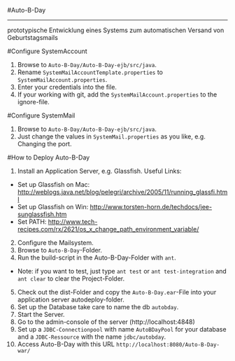 #Auto-B-Day
**********

prototypische Entwicklung eines Systems
zum automatischen Versand von Geburtstagsmails

#Configure SystemAccount
1. Browse to ```Auto-B-Day/Auto-B-Day-ejb/src/java```.
2. Rename ```SystemMailAccountTemplate.properties``` to ```SystemMailAccount.properties```.
3. Enter your credentials into the file.
4. If your working with git, add the ```SystemMailAccount.properties``` to the ignore-file.

#Configure SystemMail
1. Browse to ```Auto-B-Day/Auto-B-Day-ejb/src/java```.
2. Just change the values in ```SystemMail.properties``` as you like, e.g. Changing the port.

#How to Deploy Auto-B-Day
1. Install an Application Server, e.g. Glassfish. 
Useful Links:
* Set up Glassfish on Mac: 
http://weblogs.java.net/blog/pelegri/archive/2005/11/running_glassfi.html
* Set up Glassfish on Win:
http://www.torsten-horn.de/techdocs/jee-sunglassfish.htm
* Set PATH:
http://www.tech-recipes.com/rx/2621/os_x_change_path_environment_variable/

2. Configure the Mailsystem.
3. Browse to ```Auto-B-Day```-Folder.
4. Run the build-script in the Auto-B-Day-Folder with ```ant```. 
* Note: if you want to test, just type ```ant test``` or ```ant test-integration``` and ```ant clear``` to clear the Project-Folder.
5. Check out the dist-Folder and copy the ```Auto-B-Day.ear```-File into your application server autodeploy-folder.
6. Set up the Database take care to name the db ```autobday```.
7. Start the Server.
8. Go to the admin-console of the server (http://localhost:4848)
9. Set up a ```JDBC-Connectionpool``` with name ```AutoBDayPool``` for your database and a ```JDBC-Ressource``` with the name ```jdbc/autobday```.
10. Access Auto-B-Day with this URL ```http://localhost:8080/Auto-B-Day-war/```

